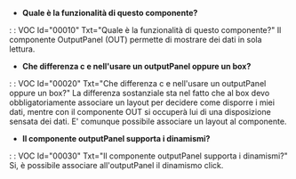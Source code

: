 - **Quale è la funzionalità di questo componente?**

 :  : VOC Id="00010" Txt="Quale è la funzionalità di questo componente?"
Il componente OutputPanel (OUT) permette di mostrare dei dati in sola lettura.

- **Che differenza c e nell'usare un outputPanel oppure un box?**

 :  : VOC Id="00020" Txt="Che differenza c e nell'usare un outputPanel oppure un box?"
La differenza sostanziale sta nel fatto che al box devo obbligatoriamente associare un layout per decidere come disporre i miei dati, mentre con il componente OUT si occuperà lui di una disposizione sensata dei dati. E' comunque possibile associare un layout al componente.

- **Il componente outputPanel supporta i dinamismi?**

 :  : VOC Id="00030" Txt="Il componente outputPanel supporta i dinamismi?"
Si, è possibile associare all'outputPanel il dinamismo click.



